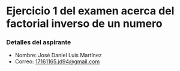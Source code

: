# Ejercicio 1 del examen acerca del factorial inverso de un numero

### Detalles del aspirante

- Nombre: José Daniel Luis Martínez
- Correo: 17161165.jd94@gmail.com